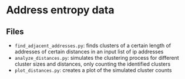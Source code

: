 # Address entropy data

## Files

- `find_adjacent_addresses.py`: finds clusters of a certain length of addresses of certain distances in an input list of ip addresses
- `analyze_distances.py`: simulates the clustering process for different cluster sizes and distances, only counting the identified clusters
- `plot_distances.py`: creates a plot of the simulated cluster counts
